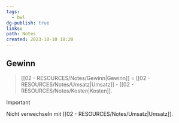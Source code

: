```yaml
---
tags:
  - bwl
dg-publish: true
links: 
path: Notes
created: 2023-10-10 18:20
---
```

## Gewinn 
> [[02 - RESOURCES/Notes/Gewinn\|Gewinn]] = [[02 - RESOURCES/Notes/Umsatz\|Umsatz]] - [[02 - RESOURCES/Notes/Kosten\|Kosten]].

 >[!important] 
 >Nicht verwechseln mit [[02 - RESOURCES/Notes/Umsatz\|Umsatz]].

